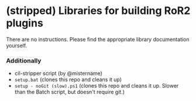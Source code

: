 # (stripped) Libraries for building RoR2 plugins

There are no instructions. Please find the appropriate library documentation yourself.

### Additionally

* cil-stripper script (by @mistername)
* `setup.bat` (clones this repo and cleans it up)
* `setup - noGit (slow).ps1` (clones this repo and cleans it up. Slower than the Batch script, but doesn't require git.)
